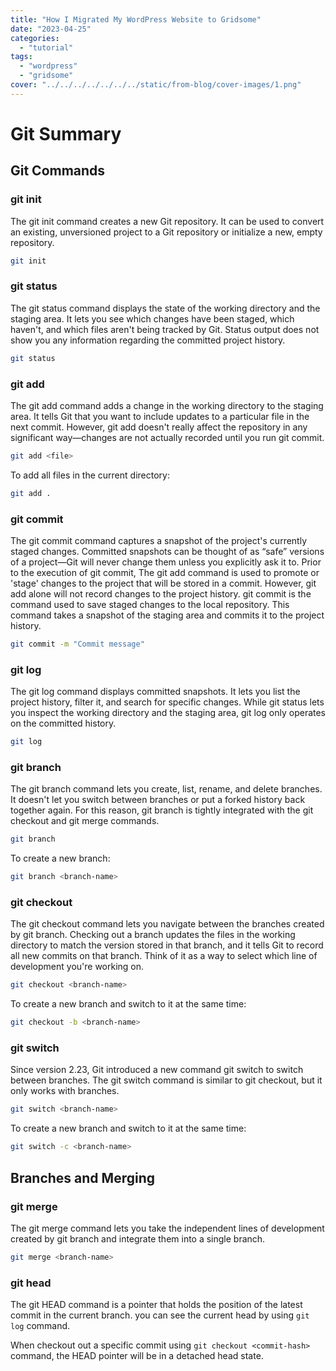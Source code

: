 ```yaml
---
title: "How I Migrated My WordPress Website to Gridsome"
date: "2023-04-25"
categories:
  - "tutorial"
tags: 
  - "wordpress"
  - "gridsome"
cover: "../../../../../../../static/from-blog/cover-images/1.png"
---
```


# Git Summary

## Git Commands

### git init
The git init command creates a new Git repository. It can be used to convert an existing, unversioned project to a Git repository or initialize a new, empty repository.
```bash
git init
```

### git status
The git status command displays the state of the working directory and the staging area. It lets you see which changes have been staged, which haven't, and which files aren't being tracked by Git. Status output does not show you any information regarding the committed project history.
```bash
git status
```

### git add
The git add command adds a change in the working directory to the staging area. It tells Git that you want to include updates to a particular file in the next commit. However, git add doesn't really affect the repository in any significant way—changes are not actually recorded until you run git commit.
```bash
git add <file>
```
To add all files in the current directory:
```bash
git add .
```

### git commit
The git commit command captures a snapshot of the project's currently staged changes. Committed snapshots can be thought of as “safe” versions of a project—Git will never change them unless you explicitly ask it to. Prior to the execution of git commit, The git add command is used to promote or 'stage' changes to the project that will be stored in a commit. However, git add alone will not record changes to the project history. git commit is the command used to save staged changes to the local repository. This command takes a snapshot of the staging area and commits it to the project history.
```bash
git commit -m "Commit message"
```

### git log
The git log command displays committed snapshots. It lets you list the project history, filter it, and search for specific changes. While git status lets you inspect the working directory and the staging area, git log only operates on the committed history.
```bash
git log
```

### git branch
The git branch command lets you create, list, rename, and delete branches. It doesn't let you switch between branches or put a forked history back together again. For this reason, git branch is tightly integrated with the git checkout and git merge commands.
```bash
git branch
```
To create a new branch:
```bash
git branch <branch-name>
```

### git checkout
The git checkout command lets you navigate between the branches created by git branch. Checking out a branch updates the files in the working directory to match the version stored in that branch, and it tells Git to record all new commits on that branch. Think of it as a way to select which line of development you're working on.
```bash
git checkout <branch-name>
```

To create a new branch and switch to it at the same time:
```bash
git checkout -b <branch-name>
```


### git switch
Since version 2.23, Git introduced a new command git switch to switch between branches. The git switch command is similar to git checkout, but it only works with branches.
```bash
git switch <branch-name>
```

To create a new branch and switch to it at the same time:
```bash
git switch -c <branch-name>
```

## Branches and Merging

### git merge
The git merge command lets you take the independent lines of development created by git branch and integrate them into a single branch.
```bash
git merge <branch-name>
````

### git head
The git HEAD command is a pointer that holds the position of the latest commit in the current branch. you can see the current head by using `git log` command. 

When checkout out a specific commit using `git checkout <commit-hash>` command, the HEAD pointer will be in a detached head state. 

